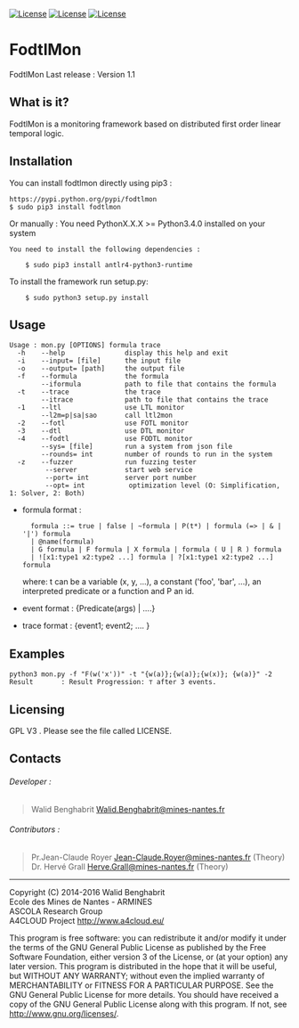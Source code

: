 [![License](https://img.shields.io/badge/version-1.1-orange.svg)]()
[![License](https://img.shields.io/badge/license-GPL3-blue.svg)]()
[![License](https://img.shields.io/badge/python->%3D3.4-green.svg)]()

# FodtlMon

FodtlMon Last release : Version 1.1

What is it?
-----------

FodtlMon is a monitoring framework based on distributed first order linear temporal logic.

Installation
------------

You can install fodtlmon directly using pip3 :

    https://pypi.python.org/pypi/fodtlmon
    $ sudo pip3 install fodtlmon

Or manually :
You need PythonX.X.X >= Python3.4.0 installed on your system

    You need to install the following dependencies :

        $ sudo pip3 install antlr4-python3-runtime

To install the framework run setup.py:

        $ sudo python3 setup.py install


Usage
-----


    Usage : mon.py [OPTIONS] formula trace
      -h 	--help          	 display this help and exit
      -i 	--input= [file] 	 the input file
      -o 	--output= [path]	 the output file
      -f 	--formula       	 the formula
         	--iformula      	 path to file that contains the formula
      -t 	--trace         	 the trace
         	--itrace        	 path to file that contains the trace
      -1 	--ltl           	 use LTL monitor
         	--l2m=p|sa|sao       call ltl2mon
      -2 	--fotl          	 use FOTL monitor
      -3 	--dtl           	 use DTL monitor
      -4 	--fodtl         	 use FODTL monitor
         	--sys= [file]   	 run a system from json file
         	--rounds= int   	 number of rounds to run in the system
      -z 	--fuzzer        	 run fuzzing tester
			 --server        	 start web service
			 --port= int     	 server port number
             --opt= int           optimization level (O: Simplification, 1: Solver, 2: Both)

* formula format :

        formula ::= true | false | ~formula | P(t*) | formula (=> | & | '|') formula
        | @name(formula)
        | G formula | F formula | X formula | formula ( U | R ) formula
        | ![x1:type1 x2:type2 ...] formula | ?[x1:type1 x2:type2 ...] formula
	where: t can be a variable (x, y, ...), a constant ('foo', 'bar', ...), an interpreted predicate or a function and P an id.

* event format : {Predicate(args) | ....}
* trace format : {event1; event2; .... }

Examples
---------
	python3 mon.py -f "F(w('x'))" -t "{w(a)};{w(a)};{w(x)}; {w(a)}" -2
    Result       : Result Progression: ⊤ after 3 events.



Licensing
---------

GPL V3 . Please see the file called LICENSE.

Contacts
--------

###### Developer :
>   Walid Benghabrit        <Walid.Benghabrit@mines-nantes.fr>

###### Contributors :
>   Pr.Jean-Claude Royer  <Jean-Claude.Royer@mines-nantes.fr>  (Theory)  
>   Dr. Hervé Grall       <Herve.Grall@mines-nantes.fr>        (Theory)  

-------------------------------------------------------------------------------
Copyright (C) 2014-2016 Walid Benghabrit  
Ecole des Mines de Nantes - ARMINES  
ASCOLA Research Group  
A4CLOUD Project http://www.a4cloud.eu/

This program is free software: you can redistribute it and/or modify
it under the terms of the GNU General Public License as published by
the Free Software Foundation, either version 3 of the License, or
(at your option) any later version.
This program is distributed in the hope that it will be useful,
but WITHOUT ANY WARRANTY; without even the implied warranty of
MERCHANTABILITY or FITNESS FOR A PARTICULAR PURPOSE.  See the
GNU General Public License for more details.
You should have received a copy of the GNU General Public License
along with this program.  If not, see <http://www.gnu.org/licenses/>.
